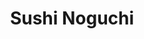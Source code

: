 ---
layout: place
title: "Sushi Noguchi"
permalink: /california/yorba-linda/sushi-noguchi.html
stateAbbr: CA
stateName: California
cityName: Yorba Linda
seo:
  name: "Sushi Noguchi"
  type: Restaurant
  links: http://www.sushinoguchi.com/
description: "Sushi Noguchi serves delicious sushi in Yorba Linda, California. Try fresh Japanese dishes for a great dining experience. "
place_id: ChIJwxTh-N_T3IARGsQw6YQV1io
photos:
  - name: >-
      places/ChIJwxTh-N_T3IARGsQw6YQV1io/photos/AeeoHcLow1BpFVswPXMTz3HLwDMqAVV7xJTH8sX-2q6S1hoIqGkq7faGO_jc9GrneSPp8WGOIS4wlb5B3izOZhb3BXZjzqU8uAtJ63DbxcWJ-UiKj1m7-siX1RWKePgQNVDeV4VQMiWrLahqJoXFZA4W_-nqPFFw1dmfb5E1qSFp4Lh-HQb9FQ-cfulLUk3r0Zm53oAhF1EhMQTk-wV10cRgIu-MJhhy85iBgzKAhoHlGvlcZnlhLLXEBkoPhIzP-myn_XvvLvkBSNoa_QTtwg06VzYA_dj49Owkm1XS0WfOfkkQJw
    widthPx: 1350
    heightPx: 861
    authorAttributions:
      - displayName: Sushi Noguchi
        uri: https://maps.google.com/maps/contrib/102346924279302101763
        photoUri: >-
          https://lh3.googleusercontent.com/a-/ALV-UjXdKmdEg0TmrWNX8Zwy81vwAfNRyfS-vHPdbAaxHZcGNoaFKLOe=s100-p-k-no-mo
    flagContentUri: >-
      https://www.google.com/local/imagery/report/?cb_client=maps_api_places.places_api&image_key=!1e10!2sAF1QipPvwvtjayD44fHQ5PjUp8UKr3VZ5GeOaVKof15V&hl=en-US
    googleMapsUri: >-
      https://www.google.com/maps/place//data=!3m4!1e2!3m2!1sAF1QipPvwvtjayD44fHQ5PjUp8UKr3VZ5GeOaVKof15V!2e10!4m2!3m1!1s0x80dcd3dff8e114c3:0x2ad61584e930c41a
  - name: >-
      places/ChIJwxTh-N_T3IARGsQw6YQV1io/photos/AeeoHcLAgyHB3faocWc39UkrrhWgqzM7tFVV4E90ySZwwtLtGokAtJ4cSRsHo9oiR3Ft3inMUvpZuwjWNjQOBFcySZy-X8iMRChkGx8qQtAiO0jc4qaLtsEHHXJt6HRCiaSvfMCGORrFuk7Kv10ugtFJmT34FonNbhy8HB44hfz9MNC3ryVwYB8Megk493_ySJjyKh1b33O3X-HXO-wWblcwE5eEn66B5xgpy_oaeHUenSW6Fekvh_plmwmd5bBm5L361OxnVy1ZtFjCao60s800GqmdgFqNekcHmXTCJIRYAnXp0g
    widthPx: 4800
    heightPx: 3200
    authorAttributions:
      - displayName: Sushi Noguchi
        uri: https://maps.google.com/maps/contrib/102346924279302101763
        photoUri: >-
          https://lh3.googleusercontent.com/a-/ALV-UjXdKmdEg0TmrWNX8Zwy81vwAfNRyfS-vHPdbAaxHZcGNoaFKLOe=s100-p-k-no-mo
    flagContentUri: >-
      https://www.google.com/local/imagery/report/?cb_client=maps_api_places.places_api&image_key=!1e10!2sAF1QipOglsfh9Fl8Q9Fb9MulK5aPgbglnfRenC5zk8DA&hl=en-US
    googleMapsUri: >-
      https://www.google.com/maps/place//data=!3m4!1e2!3m2!1sAF1QipOglsfh9Fl8Q9Fb9MulK5aPgbglnfRenC5zk8DA!2e10!4m2!3m1!1s0x80dcd3dff8e114c3:0x2ad61584e930c41a
  - name: >-
      places/ChIJwxTh-N_T3IARGsQw6YQV1io/photos/AeeoHcJqsghqj8QwoGFmMfEa08hcv_waQU7WxUyP5hQg-CT3H7-QguSp7334gsOUdhDIK5E4wUtX1XiTc9Y09_nS_9qcmxTRha0FO1BD6SU3lCxVWsbO1Uv65yojFukjc2wjX8R7OPIF2yDvuuUF8KdAJSVET1I4Pu9Sl7vgaltdkRgGzy_ZQoBkIM8lCdzHECCy1_kW-ZxU7L8msOPFnhYBjXTzFZKd2ltZZngkLNfasMm7J7HhxYJd6M6ShUvaU_4DI9QAD0mmD-X8qnRAzfocBrcfY9F-WV3Hev-cHh8bv0IrrGtKjXdd1Yc93oCGnqzgzabFT65sigpnQa19LMbuZ7Pg2GOfBUYXcgdhiw1ai2rsHhBSCbXbWOdSahgj-7rQp2t9X4Blqb7KeJbvYKxSfBHGMSlvRYVvPRs6pKJecDCAig
    widthPx: 3000
    heightPx: 2000
    authorAttributions:
      - displayName: Phil C
        uri: https://maps.google.com/maps/contrib/109032152868006589685
        photoUri: >-
          https://lh3.googleusercontent.com/a-/ALV-UjXv8kaGxl8_9p9Z8Z6sCGH6mipmjJfnAAK3hDNyXJklFvuDfhaKGA=s100-p-k-no-mo
    flagContentUri: >-
      https://www.google.com/local/imagery/report/?cb_client=maps_api_places.places_api&image_key=!1e10!2sCIHM0ogKEICAgIDbvLC5ew&hl=en-US
    googleMapsUri: >-
      https://www.google.com/maps/place//data=!3m4!1e2!3m2!1sCIHM0ogKEICAgIDbvLC5ew!2e10!4m2!3m1!1s0x80dcd3dff8e114c3:0x2ad61584e930c41a
  - name: >-
      places/ChIJwxTh-N_T3IARGsQw6YQV1io/photos/AeeoHcJCyGcUaLmIkHaTWobq5g9ZX7SEdglViQ1rMwz4YAcSy0z_DDZ6t3O8wy69sg_R9cfGr9wLEGSoybWcPHIY96S-vjqefgprVG8HtEyn19SvMzAzfEevwPg9cwEbOwepfaCrfXIBXudSF1nW3uEZuQZVO7LnU8DRk9X1YeiWOlbvKDSLTvTyKo3ukbXTWVFuzm5XI0YazdvgjPWZWGtQWtuctQdGCf7jxkuXwc8RbmZAlXzCk15LXc9KFLenwfBcFNMV8IVYThJ623mu8eOBucW7PpAlU9B6sE-XIp_fvnBUEwFEaxNPKLFtLIuj8N8bmsCFMdCsH8-RggAEP3hmCcZtUYGVS15moAKfTNedi--Nyo6i_SkQ9cTk2WsTJlcJijuAck9s1ktgawVXOXP0jNOt_BI6VO2nxPTGbumiqgT4aDiW
    widthPx: 2992
    heightPx: 2992
    authorAttributions:
      - displayName: Chloe 666
        uri: https://maps.google.com/maps/contrib/113453907010470909577
        photoUri: >-
          https://lh3.googleusercontent.com/a/ACg8ocIwK7dP1tZKP_-VAC0zBCgaR1CJr5j4n0ncPp4s4Cdw-TJxew=s100-p-k-no-mo
    flagContentUri: >-
      https://www.google.com/local/imagery/report/?cb_client=maps_api_places.places_api&image_key=!1e10!2sCIHM0ogKEICAgIDDjt3q5AE&hl=en-US
    googleMapsUri: >-
      https://www.google.com/maps/place//data=!3m4!1e2!3m2!1sCIHM0ogKEICAgIDDjt3q5AE!2e10!4m2!3m1!1s0x80dcd3dff8e114c3:0x2ad61584e930c41a
  - name: >-
      places/ChIJwxTh-N_T3IARGsQw6YQV1io/photos/AeeoHcImgNk3jeE8rpbcxE33sbru_0_8-aCqR-85G6xW88WSF1w8TpgJqa3QlBtFUh82wcHVcUlefoPbUSTXB4DkqbrK0Whh1OlaKX3lAHbJbUNAXQ4yD6xl8HX5lddryBheZl690OdsqmiLC3N_U8hWv7EXMqUu_KrSHkAOpemNL_Idr0heBtanHfNoxtO30FsTE33Eo3RgC724S760J4gRpFP1iXXGYL3SVFz9E36mTdVeo19kc15I4hPWudUrrXswtXHBafYo5y73jQcvDzD_xMp5cq33OCXeSvZoMxWA_qJEaFoeij1asA8vExXQTytKcJmwQJIXrt1tObl5TvFqpJ8WL8qNY9OTNnkBRJ-p7rN_NiBEpNv_BFpY7Cl4LMAPAbHPe2xtEQHfmGO332AESc4TFpAZee9nCdrJLSzbtcFhPQ
    widthPx: 3024
    heightPx: 4032
    authorAttributions:
      - displayName: David Bar
        uri: https://maps.google.com/maps/contrib/113804709986199254057
        photoUri: >-
          https://lh3.googleusercontent.com/a-/ALV-UjXV5GtA8FMl7X9dcq6NfUD5XS6fmm7eJg0ya_NMdO3ZI3nFGXLYhw=s100-p-k-no-mo
    flagContentUri: >-
      https://www.google.com/local/imagery/report/?cb_client=maps_api_places.places_api&image_key=!1e10!2sCIHM0ogKEICAgICl-6zeHw&hl=en-US
    googleMapsUri: >-
      https://www.google.com/maps/place//data=!3m4!1e2!3m2!1sCIHM0ogKEICAgICl-6zeHw!2e10!4m2!3m1!1s0x80dcd3dff8e114c3:0x2ad61584e930c41a
  - name: >-
      places/ChIJwxTh-N_T3IARGsQw6YQV1io/photos/AeeoHcI09_dpIeOPgNXXJCM_ok8_TqvQJ9t5AcXXP7x1Y1wl0QzlvGvs1vL_isxVNeJN1Pnly97SfPYZ7aNnUHDU5z4zfW5jiNlppmDbXzY8htiTEDJ9vc4Hk6xDjFPuOes_48kaWwt41qgY1kWjLaQ0cRtQs9V0fox48shTHqcUr3xqM5BcyL-rPPeZMp96-02dEs-OdXowUQXB5f6e_CMi6_vEsZSNW_vInW0hphtYkhyUTGsRyHhQpm7-OuaVs3zZdCWCpZ_2DSezCBp8d_qR2KKRLtgSDtSLF6QAfJX-hiSOzK9PlzR2zOB_G2-RRtJmuDR1a1KHq3IntiPvrtmgrgf_YdyDu4LLdFGfWf4wunkHtXqLF6qgpfSWWtxl-08EIU3jS7d4xBBbC6LKH_s-IR2Mg1PyOJzZtdGjBCu7Boo
    widthPx: 3892
    heightPx: 2641
    authorAttributions:
      - displayName: Tommy Yoo
        uri: https://maps.google.com/maps/contrib/112354554299854178490
        photoUri: >-
          https://lh3.googleusercontent.com/a-/ALV-UjWMBDMpy8MGkiD4wENPoEbIDdX5AArfkjcmX3i6X1Ju-95Ten-PUg=s100-p-k-no-mo
    flagContentUri: >-
      https://www.google.com/local/imagery/report/?cb_client=maps_api_places.places_api&image_key=!1e10!2sCIHM0ogKEICAgIDx4aGCXA&hl=en-US
    googleMapsUri: >-
      https://www.google.com/maps/place//data=!3m4!1e2!3m2!1sCIHM0ogKEICAgIDx4aGCXA!2e10!4m2!3m1!1s0x80dcd3dff8e114c3:0x2ad61584e930c41a
  - name: >-
      places/ChIJwxTh-N_T3IARGsQw6YQV1io/photos/AeeoHcJ8tqGwr3yad_YQLrNZpfpj-E3NNteERvnXo2kvdNP9-oBqzOoAegYSntCo1GWHn_T1aSMSW6rIv9xYH0z9-8pAA7vj8RanmTdlXLCs5kmg4pGpeeKlW56fNHqOuyYf9EpsYP1gCsmEhqLprszEl1iNWWeO5MCQ3CHd723k3DO8s4tfxY__LiNc_qeGxJ2f54l2mpM5AlLvM0dJhEpO6MlldaLf7ilpqbRcGIrlXgNF0dTKUJzgz6XJjEnKRBIDpmqoh_zQCiYfkSgPA_ld9WKNfDznruM99CJYVLriyrhQ9_RE9icWcjcwukNWYnwSjA6FZZVoC7CEhSoFoE_bI3wQJ0yu9MA7ZgbTJxA3CNQr_cu1ZPn2AcBwK-aDXe6euLOR38zp5Z63E4Rj0Pot3W5gtDe5sf05NcwxBDo
    widthPx: 3072
    heightPx: 4080
    authorAttributions:
      - displayName: Kevin H
        uri: https://maps.google.com/maps/contrib/109034024668577847310
        photoUri: >-
          https://lh3.googleusercontent.com/a-/ALV-UjUdL540ynEcD3ClJPzx3WfFnZSLkaQwhGkLTcKTud9nHI9VWQrB=s100-p-k-no-mo
    flagContentUri: >-
      https://www.google.com/local/imagery/report/?cb_client=maps_api_places.places_api&image_key=!1e10!2sCIHM0ogKEICAgIDpsZk6&hl=en-US
    googleMapsUri: >-
      https://www.google.com/maps/place//data=!3m4!1e2!3m2!1sCIHM0ogKEICAgIDpsZk6!2e10!4m2!3m1!1s0x80dcd3dff8e114c3:0x2ad61584e930c41a
  - name: >-
      places/ChIJwxTh-N_T3IARGsQw6YQV1io/photos/AeeoHcICOjL_fltIpil5Nrm5-2Ek86wsSEXbLAWCp1EMrBSjfK0vJ3yisMjVzZLo1mf9A-XvTX518psvcju6vRtehWCY7PWsn6SQHSDCrJtpnwB8y2XgP-3cfpHuw4WatH3CLqjTv_J0yq_NW0-ocbQ5GT3k4LHvajdTpaUtZ8DS-tlRfYa9jpZeD4oOWUa2uhyIo9QLlariCTQkHmLRZJX9l4SAM1jgtBF4n_xQAT2bD1B_ShdVv7mlGPdJkY-fzBa-ho7nkRj0GkEgNgQTRy29rpcz-ohC9dH1u1npMx4LLwjmXxRACkI3sehljJvAANZ5AAsJAvvzvzPQfCEE7HYTK0lRyFmlmiviVQ_w-9FbswelLV227Gj20QkH2csEsbwPuEGKXSAmI5nuo5PHobEh3NK7Sfko_lkv97AoBt9-bS4
    widthPx: 4032
    heightPx: 3024
    authorAttributions:
      - displayName: Joe Occhipinti
        uri: https://maps.google.com/maps/contrib/103019480462702822800
        photoUri: >-
          https://lh3.googleusercontent.com/a/ACg8ocILSGTrCZ5P5OolXTmh7L_ChnEcHXr47icTnrthB29Azx2a-ps=s100-p-k-no-mo
    flagContentUri: >-
      https://www.google.com/local/imagery/report/?cb_client=maps_api_places.places_api&image_key=!1e10!2sCIHM0ogKEICAgID48M-wOA&hl=en-US
    googleMapsUri: >-
      https://www.google.com/maps/place//data=!3m4!1e2!3m2!1sCIHM0ogKEICAgID48M-wOA!2e10!4m2!3m1!1s0x80dcd3dff8e114c3:0x2ad61584e930c41a
  - name: >-
      places/ChIJwxTh-N_T3IARGsQw6YQV1io/photos/AeeoHcJvSRMT8hev_71Enr455x9xCXmel0jMChPoRqWDdONHQOuTCn_uXgZELSB4JMgPR34IWe681EbECJYqiamTIvzn945hHU-R04e1OS7ZJ0wQuhkxJQsIEFbeFyuBv-9kaFByQAidhvheuJnxfzDQ_fBfAsj-pkyXeCLzwV0s9Yvuae2hAmsdTPHY83TJLDP42-NiiBH3sM1dnpMj50E53OjT6Batxpz1IHP7XUT6b_KkjGzTz7k3Hu_PRUJlCeiOKLPtfUgq5bOJxp1mgvLxkNoUy9i90WdBLnq0x-H-VI-7vm1oLWVcs4WfY6KA4Hd48zFn6vDzbQgcjY1GWiUAkTzoV7D9zF2iGdn1Aju9jhrbxfNdVdIgM5Gv9Hbw7RSGAGbCdss3nWpvRgdinNN2uMC_eq1gP1G51EQbSjA6-_AZu581
    widthPx: 4032
    heightPx: 3024
    authorAttributions:
      - displayName: Tommy Yoo
        uri: https://maps.google.com/maps/contrib/112354554299854178490
        photoUri: >-
          https://lh3.googleusercontent.com/a-/ALV-UjWMBDMpy8MGkiD4wENPoEbIDdX5AArfkjcmX3i6X1Ju-95Ten-PUg=s100-p-k-no-mo
    flagContentUri: >-
      https://www.google.com/local/imagery/report/?cb_client=maps_api_places.places_api&image_key=!1e10!2sCIHM0ogKEICAgIDx4aH-6gE&hl=en-US
    googleMapsUri: >-
      https://www.google.com/maps/place//data=!3m4!1e2!3m2!1sCIHM0ogKEICAgIDx4aH-6gE!2e10!4m2!3m1!1s0x80dcd3dff8e114c3:0x2ad61584e930c41a
  - name: >-
      places/ChIJwxTh-N_T3IARGsQw6YQV1io/photos/AeeoHcIHoFJGA-KDAvdBLflbEG3BV9L8HYExIeOu8oPMtZsaolYpGgFGd-zb1moJ5gDZEFFpP0DWEXXOIPYN5bCZkfbKOTEUvN4-_d6Cn42RiNH0AS1j6pYl1exce_cts5qWL25OHJSTz7pDLJB8gbZTUX53BnWhlUCVCdN8kh3NNTNMnibhpgvtQkFdBf2JpWUCC5_SRGEXSA40BKvciDRmA-HRV5e8wJ-g2xfxM9y7oyP-5cq7r2nZS5Lmjgy0a1tliTs6gFU4ZFM_9vbOSIn1uFhw1iOnPpWk2-tt7BMskFNXjXwSaMnzbDLrGpsmq6acU7M-t2Fg9755PBN4E9A805eGJRUunUcB6XZDkyZ06tVzyZvS906JAuH8l0nZjSxC1eIO4bwidCg_rzj2oaWEbmFNfg1LtcmsbVD12xptjsLZOg
    widthPx: 4032
    heightPx: 1908
    authorAttributions:
      - displayName: Yoshi
        uri: https://maps.google.com/maps/contrib/104628070819197654016
        photoUri: >-
          https://lh3.googleusercontent.com/a-/ALV-UjUC7W_-_hYl8PulQD3Wb7Odhmm_CBpOqo1UE27Eh_tYPw2thLe1Ug=s100-p-k-no-mo
    flagContentUri: >-
      https://www.google.com/local/imagery/report/?cb_client=maps_api_places.places_api&image_key=!1e10!2sCIHM0ogKEICAgICp2u3kCQ&hl=en-US
    googleMapsUri: >-
      https://www.google.com/maps/place//data=!3m4!1e2!3m2!1sCIHM0ogKEICAgICp2u3kCQ!2e10!4m2!3m1!1s0x80dcd3dff8e114c3:0x2ad61584e930c41a
address: 18507 Yorba Linda Blvd, Yorba Linda, CA 92886, USA
street: 18507 Yorba Linda Blvd
city: Yorba Linda
state: CA
zip: '92886'
country: USA
neighborhood: null
latitude: '33.889813'
longitude: '-117.811017'
accessibility_options:
  wheelchairAccessibleParking: true
  wheelchairAccessibleEntrance: true
  wheelchairAccessibleRestroom: true
  wheelchairAccessibleSeating: true
business_status: OPERATIONAL
name: Sushi Noguchi
google_maps_links:
  directionsUri: >-
    https://www.google.com/maps/dir//''/data=!4m7!4m6!1m1!4e2!1m2!1m1!1s0x80dcd3dff8e114c3:0x2ad61584e930c41a!3e0
  placeUri: https://maps.google.com/?cid=3086678255201207322
  writeAReviewUri: >-
    https://www.google.com/maps/place//data=!4m3!3m2!1s0x80dcd3dff8e114c3:0x2ad61584e930c41a!12e1
  reviewsUri: >-
    https://www.google.com/maps/place//data=!4m4!3m3!1s0x80dcd3dff8e114c3:0x2ad61584e930c41a!9m1!1b1
  photosUri: >-
    https://www.google.com/maps/place//data=!4m3!3m2!1s0x80dcd3dff8e114c3:0x2ad61584e930c41a!10e5
primary_type: Sushi Restaurant
opening_hours:
  regular: null
  current: null
secondary_opening_hours:
  regular:
    weekdayDescriptions: null
    type: null
  current:
    weekdayDescriptions: null
    type: null
phone: (714) 777-6789
price_level: PRICE_LEVEL_EXPENSIVE
price_range: $100 &ndash; & up
rating: '4.3'
rating_count: 296
website: http://www.sushinoguchi.com/
reviews: null
parking_options: null
payment_options: null
allow_dogs: null
curbside_pickup: null
delivery: null
dine_in: null
good_for_children: null
good_for_groups: null
good_for_sports: null
live_music: null
menu_for_children: null
outdoor_seating: null
reservable: null
restroom: null
serves_beer: null
serves_breakfast: null
serves_brunch: null
serves_cocktails: null
serves_coffee: null
serves_dinner: null
serves_dessert: null
serves_lunch: null
serves_vegetarian_food: null
serves_wine: null
takeout: null
summary: null

---